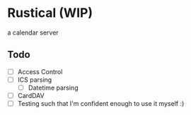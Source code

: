 # Rustical (WIP)

a calendar server

## Todo

- [ ] Access Control
- [ ] ICS parsing
  - [ ] Datetime parsing
- [ ] CardDAV
- [ ] Testing such that I'm confident enough to use it myself :)
